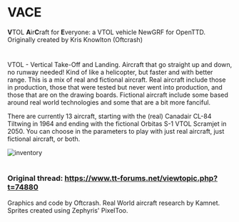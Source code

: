# VACE
**V**TOL **A**ir**C**raft for **E**veryone: a VTOL vehicle NewGRF for OpenTTD. Originally created by Kris Knowlton (Oftcrash)
#
VTOL - Vertical Take-Off and Landing. Aircraft that go straight up and down, no runway needed! Kind of like a helicopter, but faster and with better range. This is a mix of real and fictional aircraft. Real aircraft include those in production, those that were tested but never went into production, and those that are on the drawing boards. Fictional aircraft include some based around real world technologies and some that are a bit more fanciful.

There are currently 13 aircraft, starting with the (real) Canadair CL-84 Tiltwing in 1964 and ending with the fictional Orbitas S-1 VTOL Scramjet in 2050. You can choose in the parameters to play with just real aircraft, just fictional aircraft, or both.

![inventory](https://github.com/therealbungus/VACE/assets/449237/c0874f60-bee8-413a-bf7f-edf24f27ed7e)

#

### Original thread: https://www.tt-forums.net/viewtopic.php?t=74880

Graphics and code by Oftcrash. Real World aircraft research by Kamnet. Sprites created using Zephyris' PixelToo.
